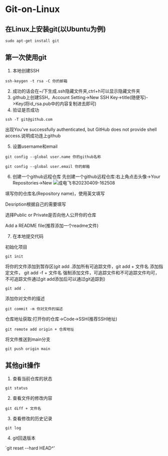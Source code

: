 # Git-on-Linux

## 在Linux上安装git(以Ubuntu为例)
`sudo apt-get install git`

## 第一次使用git
1. 本地创建SSH

`ssh-keygen -t rsa -C 你的邮箱`

2. 成功的话会在~/下生成.ssh隐藏文件夹,ctrl+h可以显示隐藏文件夹
3. github上创建SSH，Account Setting->New SSH Key->title(随便写)->Key(将id_rsa.pub中的内容复制进去即可)
4. 验证是否成功

`ssh -T git@github.com`

出现You've successfully authenticated, but GitHub does not provide shell access.说明成功连上github

5. 设置username和email

`git config --global user.name 你的github名称`

`git config --global user.email 你的邮箱`

6. 创建一个github远程仓库
先创建一个github远程仓库:右上角点击头像->Your Repositories->New
![成电飞书20230409-162508](https://user-images.githubusercontent.com/90328028/230762401-f68697d7-86b3-490e-a030-8482af1157b0.png)

填写你的仓库名(Repository name)，使用英文填写

Desription根据自己的需要填写

选择Public or Private是否向他人公开你的仓库

Add a README file(推荐添加一个readme文件)

7. 在本地提交代码

初始化项目

`git init`

将你的文件添加到暂存区(git add .添加所有可追踪文件，git add + 文件名 添加指定文件， git add -f + 文件名 强制添加文件，可追踪文件和不可追踪文件均可，不可追踪文件通过git add添加后可以通过git追踪到)

`git add .`

添加你对文件的描述

`git commit -m 你对文件的描述`

仓库地址获取:打开你的仓库->Code->SSH(推荐SSH地址)

`git remote add origin + 仓库地址`

将文件推送到main分支

`git push origin main`

## 其他git操作

1. 查看当前仓库的状态

`git status`

2. 查看文件的修改内容

`git diff + 文件名`

3. 查看修改的历史记录

`git log`

4. git回退版本

`git reset --hard HEAD^'


